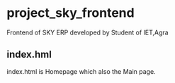 # project_sky_frontend
Frontend of SKY ERP developed by Student of IET,Agra

## index.hml
index.html is Homepage which also the Main page.
